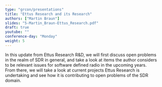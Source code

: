 ```yaml
---
type: "grcon/presentations"
title: "Ettus Research and its Research"
authors: ["Martin Braun"]
slides: "5-Martin_Braun-Ettus_Research.pdf"
draft: true
youtube: ""
conference-day: "Monday"
weight: 5
---
```

In this update from Ettus Research R&D, we will first discuss open problems in the realm of SDR in general, and take a look at items the author considers to be relevant issues for software defined radio in the upcoming years. From there, we will take a look at current projects Ettus Research is undertaking and see how it is contributing to open problems of the SDR domain.
